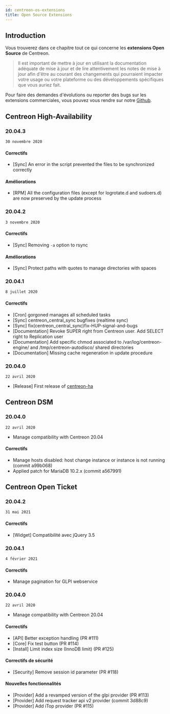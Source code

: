 ```yaml
---
id: centreon-os-extensions
title: Open Source Extensions
---
```


## Introduction

Vous trouverez dans ce chapitre tout ce qui concerne les **extensions
Open Source** de Centreon.

> Il est important de mettre à jour en utilisant la documentation
> adéquate de mise à jour et de lire attentivement les notes de mise à
> jour afin d'être au courant des changements qui pourraient impacter
> votre usage ou votre plateforme ou des développements spécifiques que
> vous auriez fait.

Pour faire des demandes d'évolutions ou reporter des bugs sur les extensions
commerciales, vous pouvez vous rendre sur notre
[Github](https://github.com/centreon/centreon/issues/new/choose).

## Centreon High-Availability

### 20.04.3

`30 novembre 2020`

#### Correctifs

- [Sync] An error in the script prevented the files to be synchronized
correctly

#### Améliorations

- [RPM] All the configuration files (except for logrotate.d and sudoers.d)
are now preserved by the update process

### 20.04.2

`3 novembre 2020`

#### Correctifs

- [Sync] Removing `-a` option to rsync

#### Améliorations

- [Sync] Protect paths with quotes to manage directories with spaces

### 20.04.1

`8 juillet 2020`

#### Correctifs

- [Cron] gorgoned manages all scheduled tasks
- [Sync] centreon_central_sync bugfixes (realtime sync)
- [Sync] fix(centreon_central_sync)fix-HUP-signal-and-bugs
- [Documentation] Revoke SUPER right from Centreon user. Add SELECT right
to Replication user
- [Documentation] Add specific chmod associated to /var/log/centreon-engine/
and /tmp/centreon-autodisco/ shared directories
- [Documentation] Missing cache regeneration in update procedure

### 20.04.0

`22 avril 2020`

- [Release] First release of [centreon-ha](https://github.com/centreon/centreon-ha)

## Centreon DSM

### 20.04.0

`22 avril 2020`

- Manage compatibility with Centreon 20.04

#### Correctifs

- Manage hosts disabled: host change instance or instance is not
running (commit a99b068)
- Applied patch for MariaDB 10.2.x (commit a567991)

## Centreon Open Ticket

### 20.04.2

`31 mai 2021`

#### Correctifs

- [Widget] Compatibilité avec jQuery 3.5

### 20.04.1

`4 février 2021`

#### Correctifs

- Manage pagination for GLPI webservice

### 20.04.0

`22 avril 2020`

- Manage compatibility with Centreon 20.04

#### Correctifs

- [API] Better exception handling (PR #111)
- [Core] Fix test button (PR #114)
- [Install] Limit index size (InnoDB limit) (PR #125)

#### Correctifs de sécurité

- [Security] Remove session id parameter (PR #118)

#### Nouvelles fonctionnalités

- [Provider] Add a revamped version of the glpi provider (PR #113)
- [Provider] Add request tracker api v2 provider (commit 3d88c9)
- [Provider] Add iTop provider (PR #115)
